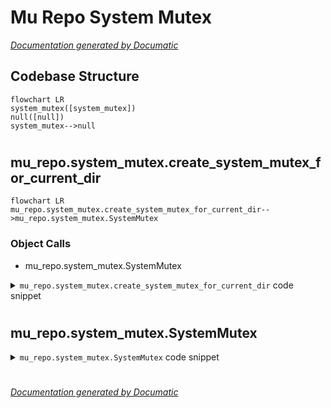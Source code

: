 # Mu Repo System Mutex

[_Documentation generated by Documatic_](https://www.documatic.com)

<!---Documatic-section-Codebase Structure-start--->
## Codebase Structure

<!---Documatic-block-system_architecture-start--->
```mermaid
flowchart LR
system_mutex([system_mutex])
null([null])
system_mutex-->null
```
<!---Documatic-block-system_architecture-end--->

# #
<!---Documatic-section-Codebase Structure-end--->

<!---Documatic-section-mu_repo.system_mutex.create_system_mutex_for_current_dir-start--->
## mu_repo.system_mutex.create_system_mutex_for_current_dir

<!---Documatic-section-create_system_mutex_for_current_dir-start--->
```mermaid
flowchart LR
mu_repo.system_mutex.create_system_mutex_for_current_dir-->mu_repo.system_mutex.SystemMutex
```

### Object Calls

* mu_repo.system_mutex.SystemMutex

<!---Documatic-block-mu_repo.system_mutex.create_system_mutex_for_current_dir-start--->
<details>
	<summary><code>mu_repo.system_mutex.create_system_mutex_for_current_dir</code> code snippet</summary>

```python
def create_system_mutex_for_current_dir():
    import hashlib
    s = hashlib.sha1()
    s.update(os.path.normcase(os.path.normpath(os.path.abspath(os.curdir))).encode('utf-8'))
    return SystemMutex(s.hexdigest() + '.mu_repo_mutex')
```
</details>
<!---Documatic-block-mu_repo.system_mutex.create_system_mutex_for_current_dir-end--->
<!---Documatic-section-create_system_mutex_for_current_dir-end--->

# #
<!---Documatic-section-mu_repo.system_mutex.create_system_mutex_for_current_dir-end--->

<!---Documatic-section-mu_repo.system_mutex.SystemMutex-start--->
## mu_repo.system_mutex.SystemMutex

<!---Documatic-section-SystemMutex-start--->
<!---Documatic-block-mu_repo.system_mutex.SystemMutex-start--->
<details>
	<summary><code>mu_repo.system_mutex.SystemMutex</code> code snippet</summary>

```python
class SystemMutex(object):

    def __init__(self, mutex_name):
        check_valid_mutex_name(mutex_name)
        filename = self.filename = os.path.join(tempfile.gettempdir(), mutex_name)
        try:
            os.unlink(filename)
        except:
            pass
        try:
            handle = os.open(filename, os.O_CREAT | os.O_EXCL | os.O_RDWR)
            self.handle = handle
        except:
            self._release_mutex = NULL
            self._acquired = False
        else:

            def release_mutex(*args, **kwargs):
                if not getattr(release_mutex, 'called', False):
                    release_mutex.called = True
                    try:
                        os.close(handle)
                    except:
                        traceback.print_exc()
                    try:
                        os.unlink(filename)
                    except:
                        pass
            self._ref = weakref.ref(self, release_mutex)
            self._release_mutex = release_mutex
            self._acquired = True

    def write(self, s):
        os.write(self.handle, s)

    def get_mutex_aquired(self):
        return self._acquired

    def release_mutex(self):
        self._release_mutex()
```
</details>
<!---Documatic-block-mu_repo.system_mutex.SystemMutex-end--->
<!---Documatic-section-SystemMutex-end--->

# #
<!---Documatic-section-mu_repo.system_mutex.SystemMutex-end--->

[_Documentation generated by Documatic_](https://www.documatic.com)